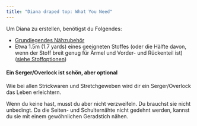 ```yaml
---
title: "Diana draped top: What You Need"
---
```


Um Diana zu erstellen, benötigst du Folgendes:

- [Grundlegendes Nähzubehör](/docs/sewing/basic-sewing-supplies)
- Etwa 1.5m (1.7 yards) eines geeigneten Stoffes (oder die Hälfte davon, wenn der Stoff breit genug für Ärmel und Vorder- und Rückenteil ist) ([siehe Stoffoptionen](/docs/patterns/diana/fabric))

<Note>

#### Ein Serger/Overlock ist schön, aber optional

Wie bei allen Strickwaren und Stretchgeweben wird dir ein Serger/Overlock das Leben erleichtern.

Wenn du keine hast, musst du aber nicht verzweifeln. Du brauchst sie nicht unbedingt.
Da die Seiten- und Schulternähte nicht gedehnt werden, kannst du sie mit einem gewöhnlichen Geradstich nähen.

</Note>
